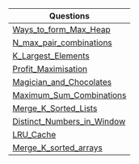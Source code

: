 | Questions |
| - |
| [Ways_to_form_Max_Heap](https://github.com/XXDIL/IB-Prep/tree/main/Heaps%20And%20Maps/Ways_to_form_Max_Heap.cpp) |
| [N_max_pair_combinations](https://github.com/XXDIL/IB-Prep/tree/main/Heaps%20And%20Maps/N_max_pair_combinations.cpp) |
| [K_Largest_Elements](https://github.com/XXDIL/IB-Prep/tree/main/Heaps%20And%20Maps/K_Largest_Elements.cpp) |
| [Profit_Maximisation](https://github.com/XXDIL/IB-Prep/tree/main/Heaps%20And%20Maps/Profit_Maximisation.cpp) |
| [Magician_and_Chocolates](https://github.com/XXDIL/IB-Prep/tree/main/Heaps%20And%20Maps/Magician_and_Chocolates.cpp) |
| [Maximum_Sum_Combinations](https://github.com/XXDIL/IB-Prep/tree/main/Heaps%20And%20Maps/Maximum_Sum_Combinations.cpp) |
| [Merge_K_Sorted_Lists](https://github.com/XXDIL/IB-Prep/tree/main/Heaps%20And%20Maps/Merge_K_Sorted_Lists.cpp) |
| [Distinct_Numbers_in_Window](https://github.com/XXDIL/IB-Prep/tree/main/Heaps%20And%20Maps/Distinct_Numbers_in_Window.cpp) |
| [LRU_Cache](https://github.com/XXDIL/IB-Prep/tree/main/Heaps%20And%20Maps/LRU_Cache.cpp) |
| [Merge_K_sorted_arrays](https://github.com/XXDIL/IB-Prep/tree/main/Heaps%20And%20Maps/Merge_K_sorted_arrays.cpp) |
